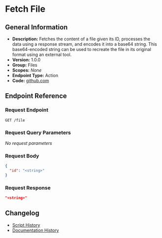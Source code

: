 <!-- BEGIN GENERATED CONTENT -->
# Fetch File

## General Information

- **Description:** Fetches the content of a file given its ID, processes the data using a response stream, and encodes it into a base64 string. This base64-encoded string can be used to recreate the file in its original format using an external tool.
- **Version:** 1.0.0
- **Group:** Files
- **Scopes:** _None_
- **Endpoint Type:** Action
- **Code:** [github.com](https://github.com/NangoHQ/integration-templates/tree/main/integrations/box/actions/fetch-file.ts)


## Endpoint Reference

### Request Endpoint

`GET /file`

### Request Query Parameters

_No request parameters_

### Request Body

```json
{
  "id": "<string>"
}
```

### Request Response

```json
"<string>"
```

## Changelog

- [Script History](https://github.com/NangoHQ/integration-templates/commits/main/integrations/box/actions/fetch-file.ts)
- [Documentation History](https://github.com/NangoHQ/integration-templates/commits/main/integrations/box/actions/fetch-file.md)

<!-- END  GENERATED CONTENT -->

